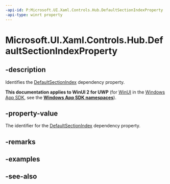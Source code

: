 ```yaml
---
-api-id: P:Microsoft.UI.Xaml.Controls.Hub.DefaultSectionIndexProperty
-api-type: winrt property
---
```


<!-- Property syntax
public Windows.UI.Xaml.DependencyProperty DefaultSectionIndexProperty { get; }
-->

# Microsoft.UI.Xaml.Controls.Hub.DefaultSectionIndexProperty

## -description
Identifies the [DefaultSectionIndex](hub_defaultsectionindex.md) dependency property.

**This documentation applies to WinUI 2 for UWP** (for [WinUI](/windows/apps/winui/winui3/) in the [Windows App SDK](/windows/apps/windows-app-sdk/), see the **[Windows App SDK namespaces](/windows/windows-app-sdk/api/winrt/)**).

## -property-value
The identifier for the [DefaultSectionIndex](hub_defaultsectionindex.md) dependency property.

## -remarks

## -examples

## -see-also
